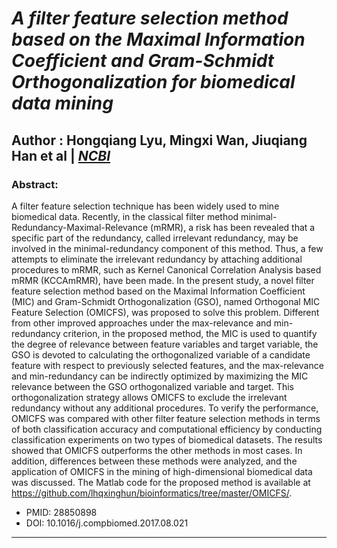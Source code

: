 # *A filter feature selection method based on the Maximal Information Coefficient and Gram-Schmidt Orthogonalization for biomedical data mining*
## Author : Hongqiang Lyu, Mingxi Wan, Jiuqiang Han et al | [*NCBI*](https://www.ncbi.nlm.nih.gov/pubmed/28850898")
### Abstract:
A filter feature selection technique has been widely used to mine biomedical data. Recently, in the classical filter method minimal-Redundancy-Maximal-Relevance (mRMR), a risk has been revealed that a specific part of the redundancy, called irrelevant redundancy, may be involved in the minimal-redundancy component of this method. Thus, a few attempts to eliminate the irrelevant redundancy by attaching additional procedures to mRMR, such as Kernel Canonical Correlation Analysis based mRMR (KCCAmRMR), have been made. In the present study, a novel filter feature selection method based on the Maximal Information Coefficient (MIC) and Gram-Schmidt Orthogonalization (GSO), named Orthogonal MIC Feature Selection (OMICFS), was proposed to solve this problem. Different from other improved approaches under the max-relevance and min-redundancy criterion, in the proposed method, the MIC is used to quantify the degree of relevance between feature variables and target variable, the GSO is devoted to calculating the orthogonalized variable of a candidate feature with respect to previously selected features, and the max-relevance and min-redundancy can be indirectly optimized by maximizing the MIC relevance between the GSO orthogonalized variable and target. This orthogonalization strategy allows OMICFS to exclude the irrelevant redundancy without any additional procedures. To verify the performance, OMICFS was compared with other filter feature selection methods in terms of both classification accuracy and computational efficiency by conducting classification experiments on two types of biomedical datasets. The results showed that OMICFS outperforms the other methods in most cases. In addition, differences between these methods were analyzed, and the application of OMICFS in the mining of high-dimensional biomedical data was discussed. The Matlab code for the proposed method is available at https://github.com/lhqxinghun/bioinformatics/tree/master/OMICFS/.
* PMID: 28850898
* DOI: 10.1016/j.compbiomed.2017.08.021
---
